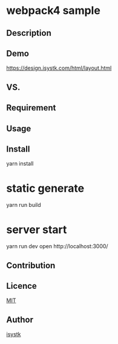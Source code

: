 webpack4 sample
====

## Description

## Demo
https://design.isystk.com/html/layout.html

## VS. 

## Requirement

## Usage

## Install

yarn install

# static generate
yarn run build

# server start
yarn run dev
open http://localhost:3000/

## Contribution

## Licence

[MIT](https://github.com/isystk/webpack4-sample/LICENCE)

## Author

[isystk](https://github.com/isystk)


